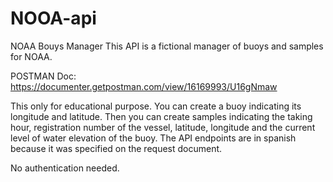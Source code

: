 # NOOA-api
NOAA Bouys Manager
This API is a fictional manager of buoys and samples for NOAA.


POSTMAN Doc: https://documenter.getpostman.com/view/16169993/U16gNmaw


This only for educational purpose. You can create a buoy indicating its longitude and latitude. Then you can create samples indicating the taking hour, registration number of the vessel, latitude, longitude and the current level of water elevation of the buoy. The API endpoints are in spanish because it was specified on the request document.


No authentication needed.

